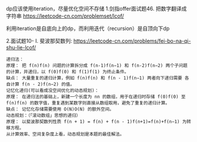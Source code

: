 dp应该使用iteration，尽量优化空间不存储
1.剑指offer面试题46. 把数字翻译成字符串 https://leetcode-cn.com/problemset/lcof/

利用iteration是自底向上的dp，而利用迭代（recursion）是自顶向下dp

2.面试题10- I. 斐波那契数列: https://leetcode-cn.com/problems/fei-bo-na-qi-shu-lie-lcof/

```
递归法：
原理： 把 f(n)f(n) 问题的计算拆分成 f(n-1)f(n−1) 和 f(n-2)f(n−2) 两个子问题的计算，并递归，以 f(0)f(0) 和 f(1)f(1) 为终止条件。
缺点： 大量重复的递归计算，例如 f(n)f(n) 和 f(n - 1)f(n−1) 两者向下递归需要 各自计算 f(n - 2)f(n−2) 的值。
记忆化递归(可以看成没空间优化的动态规划)：
原理： 在递归法的基础上，新建一个长度为 nn 的数组，用于在递归时存储 f(0)f(0) 至 f(n)f(n) 的数字值，重复遇到某数字则直接从数组取用，避免了重复的递归计算。
缺点： 记忆化存储需要使用 O(N)O(N) 的额外空间。
动态规划：（「滚动数组」思想的递归）
原理： 以斐波那契数列性质 f(n + 1) = f(n) + f(n - 1)f(n+1)=f(n)+f(n−1) 为转移方程。
从计算效率、空间复杂度上看，动态规划是本题的最佳解法。
```

